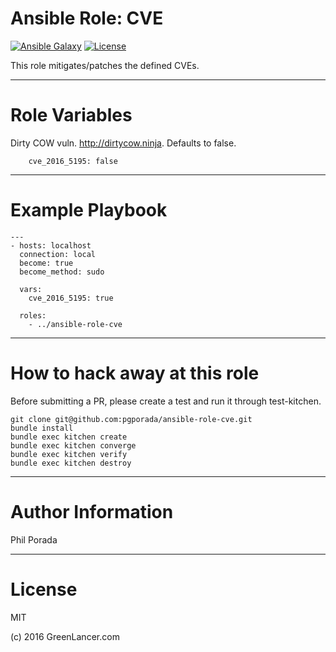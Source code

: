# Ansible Role: CVE
[![Ansible Galaxy](http://img.shields.io/badge/ansible--galaxy-cve-blue.svg)](https://galaxy.ansible.com/pgporada/cve/)
[![License](https://img.shields.io/badge/license-MIT-brightgreen.svg?style=flat-square)](LICENSE.txt)

This role mitigates/patches the defined CVEs.

- - - -

# Role Variables

Dirty COW vuln. http://dirtycow.ninja. Defaults to false.

        cve_2016_5195: false

- - - -

# Example Playbook
```
---
- hosts: localhost
  connection: local
  become: true
  become_method: sudo

  vars:
    cve_2016_5195: true

  roles:
    - ../ansible-role-cve
```

- - - -

# How to hack away at this role
Before submitting a PR, please create a test and run it through test-kitchen.

```
git clone git@github.com:pgporada/ansible-role-cve.git
bundle install
bundle exec kitchen create
bundle exec kitchen converge
bundle exec kitchen verify
bundle exec kitchen destroy
```

- - - -

# Author Information

Phil Porada

- - - -

# License

MIT

(c) 2016 GreenLancer.com
